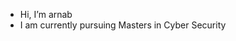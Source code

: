 - Hi, I’m arnab
- I am currently pursuing Masters in Cyber Security

<!---
arnab0bhattacharya/arnab0bhattacharya is a ✨ special ✨ repository because its `README.md` (this file) appears on your GitHub profile.
You can click the Preview link to take a look at your changes.
--->
